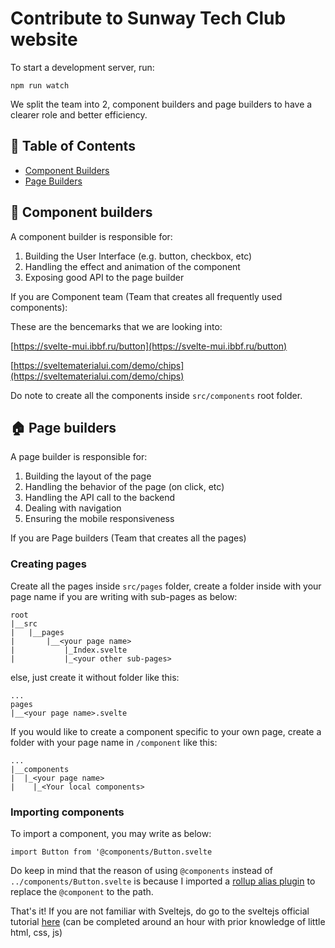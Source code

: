 # Contribute to Sunway Tech Club website

To start a development server, run:

```
npm run watch
```

We split the team into 2, component builders and page builders to have a clearer role and better efficiency.

## 📝 Table of Contents

- [Component Builders](#component)
- [Page Builders](#page_building)

## 🧱 Component builders <a name="component"></a>

A component builder is responsible for:

1. Building the User Interface (e.g. button, checkbox, etc)
2. Handling the effect and animation of the component
3. Exposing good API to the page builder

If you are Component team (Team that creates all frequently used components):

These are the bencemarks that we are looking into:

[https://svelte-mui.ibbf.ru/button](https://svelte-mui.ibbf.ru/button)

[https://sveltematerialui.com/demo/chips](https://sveltematerialui.com/demo/chips)

Do note to create all the components inside `src/components` root folder.

## 🏠 Page builders <a name="page_building"></a>

A page builder is responsible for:

1. Building the layout of the page
2. Handling the behavior of the page (on click, etc)
3. Handling the API call to the backend
4. Dealing with navigation
5. Ensuring the mobile responsiveness

If you are Page builders (Team that creates all the pages)

### Creating pages

Create all the pages inside `src/pages` folder, create a folder inside with your page name if you are writing with sub-pages as below:

```
root
|__src
|   |__pages
|       |__<your page name>
|           |_Index.svelte
|           |_<your other sub-pages>
```

else, just create it without folder like this:

```
...
pages
|__<your page name>.svelte
```

If you would like to create a component specific to your own page, create a folder with your page name in `/component` like this:

```
...
|__components
|  |_<your page name>
|    |_<Your local components>
```

### Importing components

To import a component, you may write as below:

```
import Button from '@components/Button.svelte
```

Do keep in mind that the reason of using `@components` instead of `../components/Button.svelte` is because I imported a [rollup alias plugin](https://github.com/rollup/plugins/tree/master/packages/alias) to replace the `@component` to the path.

That's it! If you are not familiar with Sveltejs, do go to the sveltejs official tutorial [here](https://svelte.dev/tutorial/basics) (can be completed around an hour with prior knowledge of little html, css, js)
